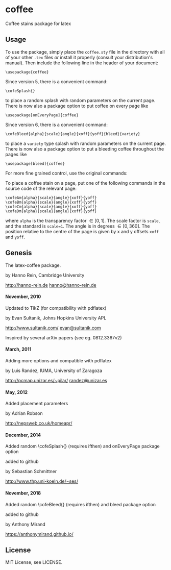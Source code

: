 coffee
======

Coffee stains package for latex

## Usage

To use the package, simply place the `coffee.sty` file in the
directory with all of your other `.tex` files *or*
install it properly (consult your distribution's manual).  Then
include the following line in the header of your document:
```
\usepackage{coffee}
```

Since version 5, there is a convenient command:
```
\cofeSplash{}
```
to place a random splash with random parameters on the current
page. There is now also a package option to put coffee on every page like
```
\usepackage[onEveryPage]{coffee}
```

Since version 6, there is a convenient command:
```
\cofeBleed{alpha}{scale}{angle}{xoff}{yoff}{bleed}{variety}
```
to place a `variety` type splash with random parameters on the
current page. There is now also a package option to put a bleeding
coffee throughout the pages like
```
\usepackage[bleed]{coffee}
```

For more fine grained control, use the original commands:

To place a coffee stain on a page, put one of the following commands
in the source code of the relevant page:

```
\cofeAm{alpha}{scale}{angle}{xoff}{yoff}
\cofeBm{alpha}{scale}{angle}{xoff}{yoff}
\cofeCm{alpha}{scale}{angle}{xoff}{yoff}
\cofeDm{alpha}{scale}{angle}{xoff}{yoff}
```
where `alpha` is
the transparency factor $\in [0,1]$. The scale factor is `scale`,
and the standard is `scale=1`.  The angle is in degrees $\in
[0,360]$.  The position relative to the centre of the page is given by
x and y offsets `xoff` and `yoff`.



## Genesis

The latex-coffee package.

by Hanno Rein, Cambridge University

http://hanno-rein.de   hanno@hanno-rein.de


#### November, 2010

Updated to TikZ (for compatibility with pdflatex)

by Evan Sultanik, Johns Hopkins University APL

http://www.sultanik.com/ evan@sultanik.com


Inspired by several arXiv papers (see eg. 0812.3367v2)


#### March, 2011

Adding more options and  compatible with pdflatex

by Luis Randez, IUMA, University of Zaragoza

http://pcmap.unizar.es/~pilar/  randez@unizar.es


#### May, 2012

Added placement parameters

by Adrian Robson

http://nepsweb.co.uk/homeapr/


#### December, 2014

Added random \cofeSplash{} (requires ifthen) and onEveryPage package option

added to github

by Sebastian Schmittner

http://www.thp.uni-koeln.de/~ses/


#### November, 2018

Added random \cofeBleed{} (requires ifthen) and bleed package option

added to github

by Anthony Mirand

https://anthonymirand.github.io/


## License

MIT License, see LICENSE.
